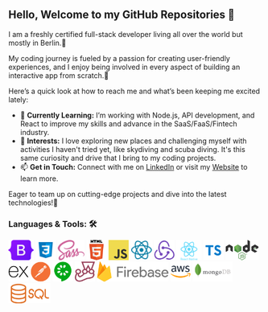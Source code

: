 <!--

- 🔭 I’m currently working on ...
- 🌱 I’m currently learning ...
- 👯 I’m looking to collaborate on ...
- 🤔 I’m looking for help with ...
- 💬 Ask me about ...
- 📫 How to reach me: ...
- 😄 Pronouns: ...
- ⚡ Fun fact: ...
-->

## Hello, Welcome to my GitHub Repositories 👋


I am a freshly certified full-stack developer living all over the world but mostly in Berlin.💚

My coding journey is fueled by a passion for creating user-friendly experiences, and I enjoy being involved in every aspect of building an interactive app from scratch.🔅


Here’s a quick look at how to reach me and what’s been keeping me excited lately:

- 🌱 **Currently Learning:** I’m working with Node.js, API development, and React to improve my skills and advance in the SaaS/FaaS/Fintech industry.
- 🎵 **Interests:** I love exploring new places and challenging myself with activities I haven't tried yet, like skydiving and scuba diving. It's this same curiosity and drive that I bring to my coding projects.
- 📫 **Get in Touch:** Connect with me on [LinkedIn](https://www.linkedin.com/in/alina-leinweber/) or visit my [Website](https://alinalein.github.io/portfolio_beta/) to learn more.

Eager to team up on cutting-edge projects and dive into the latest technologies!👯


### Languages & Tools: 🛠️

<p>
  <img src="https://raw.githubusercontent.com/alinalein/alinalein/refs/heads/main/svgs/Bootstrap.svg" alt="Bootstrap"  height="40"/>
  <img src="https://raw.githubusercontent.com/alinalein/alinalein/refs/heads/main/svgs/CSS.svg" alt="CSS"  height="40"/>
    <img src="https://raw.githubusercontent.com/alinalein/alinalein/refs/heads/main/svgs/sass-1.svg" alt="SASS"  height="40"/>
   <img src="https://raw.githubusercontent.com/alinalein/alinalein/refs/heads/main/svgs/HTML5.svg" alt="HTML"  height="40"/>
   <img src="https://raw.githubusercontent.com/alinalein/alinalein/refs/heads/main/svgs/JavaScript.svg" alt="JavaScript"  height="40"/>
     <img src="https://raw.githubusercontent.com/alinalein/alinalein/refs/heads/main/svgs/React.svg" alt="React"  height="40"/>
        <img src="https://raw.githubusercontent.com/alinalein/alinalein/refs/heads/main/svgs/Redux.svg" alt="Redux"  height="40"/>
        <img src="https://raw.githubusercontent.com/alinalein/alinalein/refs/heads/main/svgs/ReactNative.svg" alt="ReactNative"  height="40"/
    <img src="https://raw.githubusercontent.com/alinalein/alinalein/refs/heads/main/svgs/Angular.svg" alt="Angular"  height="40"/>
     <img src="https://raw.githubusercontent.com/alinalein/alinalein/refs/heads/main/svgs/Typescript.svg" alt="Typescript"  height="40"/>
        <img src="https://raw.githubusercontent.com/alinalein/alinalein/refs/heads/main/svgs/Node_js.svg" alt="Node"  height="40"/>
    <img src="https://raw.githubusercontent.com/alinalein/alinalein/refs/heads/main/svgs/Express.svg" alt="Express" height="40"/>
          <img src="https://raw.githubusercontent.com/alinalein/alinalein/refs/heads/main/svgs/Postman.svg" alt="Postman"  height="40"/>
 <img src="https://raw.githubusercontent.com/alinalein/alinalein/refs/heads/main/svgs/Cucumber.svg" alt="Cucumber" height="40"/>
    <img src=" https://raw.githubusercontent.com/alinalein/alinalein/refs/heads/main/svgs/Jest.svg" alt="Jest"  height="40"/>
   <img src="https://raw.githubusercontent.com/alinalein/alinalein/refs/heads/main/svgs/Firebase.svg" alt="Firebase" height="40"/>
<img src="https://raw.githubusercontent.com/alinalein/alinalein/refs/heads/main/svgs/AWS.svg" alt="AWS"  height="40"/>
    <img src="https://raw.githubusercontent.com/alinalein/alinalein/refs/heads/main/svgs/MongoDB.svg" alt="MongoBD"  height="40"/>
   <img src="https://raw.githubusercontent.com/alinalein/alinalein/refs/heads/main/svgs/Sql.svg" alt="SQL"  height="40"/>
</p>


